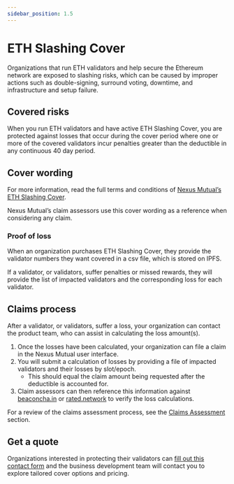 ```yaml
---
sidebar_position: 1.5
---
```


# ETH Slashing Cover

Organizations that run ETH validators and help secure the Ethereum network are exposed to slashing risks, which can be caused by improper actions such as double-signing, surround voting, downtime, and infrastructure and setup failure.

## Covered risks

When you run ETH validators and have active ETH Slashing Cover, you are protected against losses that occur during the cover period where one or more of the covered validators incur penalties greater than the deductible in any continuous 40 day period.

## Cover wording

For more information, read the full terms and conditions of [Nexus Mutual’s ETH Slashing Cover](https://api.nexusmutual.io/ipfs/QmWepFbtMYSzJt22ddF1CK9PwbrYgiLk9qJjryDrgpGuus).

Nexus Mutual’s claim assessors use this cover wording as a reference when considering any claim.

### Proof of loss

When an organization purchases ETH Slashing Cover, they provide the validator numbers they want covered in a csv file, which is stored on IPFS.

If a validator, or validators, suffer penalties or missed rewards, they will provide the list of impacted validators and the corresponding loss for each validator.

## Claims process

After a validator, or validators, suffer a loss, your organization can contact the product team, who can assist in calculating the loss amount(s).
1. Once the losses have been calculated, your organization can file a claim in the Nexus Mutual user interface.
2. You will submit a calculation of losses by providing a file of impacted validators and their losses by slot/epoch.
    * This should equal the claim amount being requested after the deductible is accounted for.
3. Claim assessors can then reference this information against [beaconcha.in](https://beaconcha.in/) or [rated.network](https://www.rated.network/?network=mainnet&view=pool) to verify the loss calculations.

For a review of the claims assessment process, see the [Claims Assessment](/protocol/claims-assessment) section.

## Get a quote

Organizations interested in protecting their validators can [fill out this contact form](https://nexusmutual.io/contact) and the business development team will contact you to explore tailored cover options and pricing.
